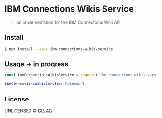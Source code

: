 #  IBM Connections Wikis Service

> an implementation for the IBM Connections Wiki API


## Install

```sh
$ npm install --save ibm-connections-wikis-service
```


## Usage -> in progress

```js
const ibmConnectionsWikisService = require('ibm-connections-wikis-service');

ibmConnectionsWikisService('Rainbow');
```


## License

UNLICENSED ©  [GIS AG](https://gis-ag.com)